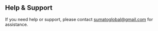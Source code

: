## Help & Support

If you need help or support, please contact sumatoglobal@gmail.com for assistance.